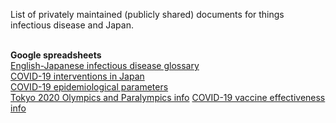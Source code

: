 List of privately maintained (publicly shared) documents for things infectious disease and Japan.<br><br>

**Google spreadsheets**<br>
[English-Japanese infectious disease glossary](https://docs.google.com/spreadsheets/d/1uaSngMRffLfG-6GO0EvAq4aoxQVn_ihsWQW8YpZzEUE/edit?usp=sharing)<br>
[COVID-19 interventions in Japan](https://docs.google.com/spreadsheets/d/1Gp3t9zj7Dk9dbS5Vsk2Eb2ulrwZSsgJ3SF89wf9Vf3Q/edit?usp=sharing)<br>
[COVID-19 epidemiological parameters](https://docs.google.com/spreadsheets/d/1Af7T-TQrbTLb1U_6lN5l2WC_8rOBMXVcZ9-K9yN1gSM/edit?usp=sharing)<br>
[Tokyo 2020 Olympics and Paralympics info](https://docs.google.com/spreadsheets/d/1-q4SspoyPhrBUMvQXpIVqxJ_wXJaLGFf7LkYHtM_Y1I/edit?usp=sharing)
[COVID-19 vaccine effectiveness info](https://docs.google.com/spreadsheets/d/1LzLNnjtwceFYy0OJekT28fvTOZNUl_QMWduBzZhjOcc/edit?usp=sharing)
